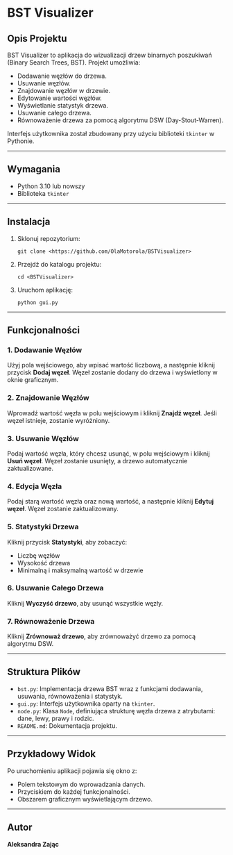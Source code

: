 # BST Visualizer

<h2>Opis Projektu</h2>

<p>
BST Visualizer to aplikacja do wizualizacji drzew binarnych poszukiwań (Binary Search Trees, BST). Projekt umożliwia:
</p>
<ul>
  <li>Dodawanie węzłów do drzewa.</li>
  <li>Usuwanie węzłów.</li>
  <li>Znajdowanie węzłów w drzewie.</li>
  <li>Edytowanie wartości węzłów.</li>
  <li>Wyświetlanie statystyk drzewa.</li>
  <li>Usuwanie całego drzewa.</li>
  <li>Równoważenie drzewa za pomocą algorytmu DSW (Day-Stout-Warren).</li>
</ul>
<p>
Interfejs użytkownika został zbudowany przy użyciu biblioteki <code>tkinter</code> w Pythonie.
</p>

---

<h2>Wymagania</h2>

<ul>
  <li>Python 3.10 lub nowszy</li>
  <li>Biblioteka <code>tkinter</code></li>
</ul>

---

<h2>Instalacja</h2>

<ol>
  <li>Sklonuj repozytorium:
    <pre><code>git clone &lt;https://github.com/OlaMotorola/BSTVisualizer&gt;</code></pre>
  </li>
  <li>Przejdź do katalogu projektu:
    <pre><code>cd &lt;BSTVisualizer&gt;</code></pre>
  </li>
  <li>Uruchom aplikację:
    <pre><code>python gui.py</code></pre>
  </li>
</ol>

---

<h2>Funkcjonalności</h2>

<h3>1. Dodawanie Węzłów</h3>
<p>Użyj pola wejściowego, aby wpisać wartość liczbową, a następnie kliknij przycisk <b>Dodaj węzeł</b>. Węzeł zostanie dodany do drzewa i wyświetlony w oknie graficznym.</p>

<h3>2. Znajdowanie Węzłów</h3>
<p>Wprowadź wartość węzła w polu wejściowym i kliknij <b>Znajdź węzeł</b>. Jeśli węzeł istnieje, zostanie wyróżniony.</p>

<h3>3. Usuwanie Węzłów</h3>
<p>Podaj wartość węzła, który chcesz usunąć, w polu wejściowym i kliknij <b>Usuń węzeł</b>. Węzeł zostanie usunięty, a drzewo automatycznie zaktualizowane.</p>

<h3>4. Edycja Węzła</h3>
<p>Podaj starą wartość węzła oraz nową wartość, a następnie kliknij <b>Edytuj węzeł</b>. Węzeł zostanie zaktualizowany.</p>

<h3>5. Statystyki Drzewa</h3>
<p>Kliknij przycisk <b>Statystyki</b>, aby zobaczyć:</p>
<ul>
  <li>Liczbę węzłów</li>
  <li>Wysokość drzewa</li>
  <li>Minimalną i maksymalną wartość w drzewie</li>
</ul>

<h3>6. Usuwanie Całego Drzewa</h3>
<p>Kliknij <b>Wyczyść drzewo</b>, aby usunąć wszystkie węzły.</p>

<h3>7. Równoważenie Drzewa</h3>
<p>Kliknij <b>Zrównoważ drzewo</b>, aby zrównoważyć drzewo za pomocą algorytmu DSW.</p>

---

<h2>Struktura Plików</h2>

<ul>
  <li><code>bst.py</code>: Implementacja drzewa BST wraz z funkcjami dodawania, usuwania, równoważenia i statystyk.</li>
  <li><code>gui.py</code>: Interfejs użytkownika oparty na <code>tkinter</code>.</li>
  <li><code>node.py</code>: Klasa <code>Node</code>, definiująca strukturę węzła drzewa z atrybutami: dane, lewy, prawy i rodzic.</li>   
  <li><code>README.md</code>: Dokumentacja projektu.</li>
</ul>

---

<h2>Przykładowy Widok</h2>

<p>
Po uruchomieniu aplikacji pojawia się okno z:
</p>
<ul>
  <li>Polem tekstowym do wprowadzania danych.</li>
  <li>Przyciskiem do każdej funkcjonalności.</li>
  <li>Obszarem graficznym wyświetlającym drzewo.</li>
</ul>

---

<h2>Autor</h2>

<b>Aleksandra Zając</b>


